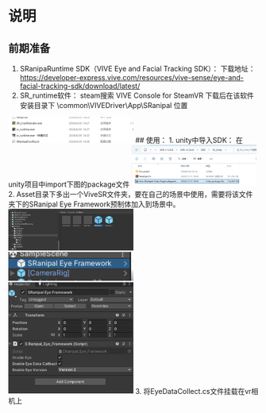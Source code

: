 # 说明
## 前期准备
1. SRanipaRuntime SDK（VIVE Eye and Facial Tracking SDK）：
下载地址：https://developer-express.vive.com/resources/vive-sense/eye-and-facial-tracking-sdk/download/latest/
2. SR_runtime软件：
steam搜索 VIVE Console for SteamVR
下载后在该软件安装目录下 \common\VIVEDriver\App\SRanipal 位置
<img src="images/屏幕截图 2024-07-18 114148.png" width="50%" />
## 使用：
1. unity中导入SDK：
在unity项目中import下图的package文件
<img src="images/屏幕截图 2024-07-18 114516.png" width="50%" />
2. Asset目录下多出一个ViveSR文件夹，要在自己的场景中使用，需要将该文件夹下的SRanipal Eye Framework预制体加入到场景中。
<img src="images/屏幕截图 2024-07-18 115044.png" width="50%" />
<img src="images/屏幕截图 2024-07-18 115708.png" width="50%" />
<img src="images/屏幕截图 2024-07-18 115729.png" width="50%" />
3. 将EyeDataCollect.cs文件挂载在vr相机上

